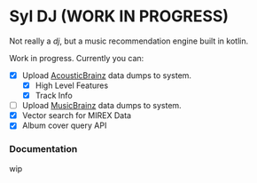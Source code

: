 # Syl DJ (WORK IN PROGRESS)

Not really a *dj*, but a music recommendation engine built in kotlin.

Work in progress. Currently you can:

- [x] Upload [AcousticBrainz](https://acousticbrainz.org/download) data dumps to system. 
  - [x] High Level Features
  - [x] Track Info 
- [ ] Upload [MusicBrainz](https://wiki.musicbrainz.org/Main_Page) data dumps to system.
- [x] Vector search for MIREX Data
- [x] Album cover query API

### Documentation
wip